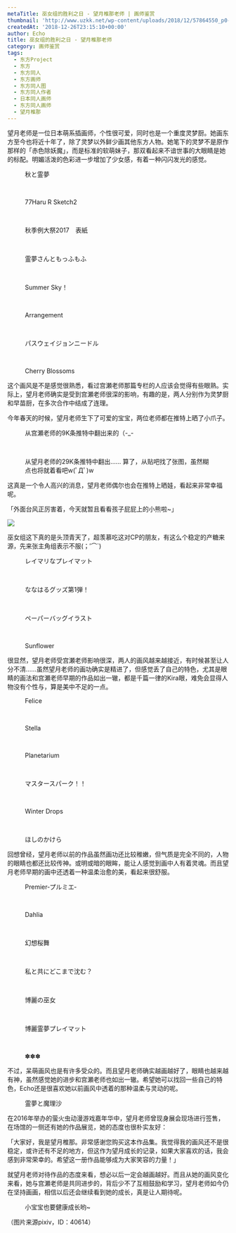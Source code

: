 ```yaml
---
metaTitle: 巫女组的胜利之日 - 望月椎那老师 | 画师鉴赏
thumbnail: 'http://www.uzkk.net/wp-content/uploads/2018/12/57864550_p0-825x510.jpg'
createdAt: '2018-12-26T23:15:10+00:00'
author: Echo
title: 巫女组的胜利之日 - 望月椎那老师
category: 画师鉴赏
tags:
  - 东方Project
  - 东方
  - 东方同人
  - 东方画师
  - 东方同人图
  - 东方同人作者
  - 日本同人画师
  - 东方同人画师
  - 望月椎那
---
```


望月老师是一位日本萌系插画师，个性很可爱，同时也是一个重度灵梦厨。她画东方至今也将近十年了，除了灵梦以外鲜少画其他东方人物。她笔下的灵梦不是原作那样的「赤色除妖魔」，而是标准的软萌妹子，那双看起来不谙世事的大眼睛是她的标配。明媚活泼的色彩进一步增加了少女感，有着一种闪闪发光的感觉。

<figure>
  <img src="http://www.uzkk.net/wp-content/uploads/2018/12/71663996_p0.jpg" alt=""/>
  <figcaption>秋と霊夢</figcaption>
</figure>

 

<figure>
  <img src="http://www.uzkk.net/wp-content/uploads/2018/12/68804884_p0.jpg" alt=""/>
  <figcaption>77Haru R Sketch2</figcaption>
</figure>

 

<figure>
  <img src="http://www.uzkk.net/wp-content/uploads/2018/12/65345934_p0.jpg" alt=""/>
  <figcaption>秋季例大祭2017　表紙</figcaption>
</figure>

 

<figure>
  <img src="http://www.uzkk.net/wp-content/uploads/2018/12/61073467_p0.jpg" alt=""/>
  <figcaption>霊夢さんともっふもふ</figcaption>
</figure>

 

<figure>
  <img src="http://www.uzkk.net/wp-content/uploads/2018/12/57803602_p0.jpg" alt=""/>
  <figcaption>Summer Sky！</figcaption>
</figure>

 

<figure>
  <img src="http://www.uzkk.net/wp-content/uploads/2018/12/54072011_p0.jpg" alt=""/>
  <figcaption>Arrangement</figcaption>
</figure>

 

<figure>
  <img src="http://www.uzkk.net/wp-content/uploads/2018/12/68868289_p0.jpg" alt=""/>
  <figcaption>パスウェイジョンニードル</figcaption>
</figure>

 

<figure>
  <img src="http://www.uzkk.net/wp-content/uploads/2018/12/62704706_p0.jpg" alt=""/>
  <figcaption>Cherry Blossoms</figcaption>
</figure>

这个画风是不是感觉很熟悉，看过宫瀬老师那篇专栏的人应该会觉得有些眼熟。实际上，望月老师确实是受到宫瀬老师很深的影响，有趣的是，两人分别作为灵梦厨和早苗厨，在多次合作中结成了连理。

今年春天的时候，望月老师生下了可爱的宝宝，两位老师都在推特上晒了小爪子。

<figure>
  <img src="http://www.uzkk.net/wp-content/uploads/2018/12/696fdbb44aed2e736b2876588b01a18b86d6fa93.jpg" alt=""/>
  <figcaption>从宫瀬老师的9K条推特中翻出来的（-_-</figcaption>
</figure>

 

<figure>
  <img src="http://www.uzkk.net/wp-content/uploads/2018/12/50a60e2442a7d93371691407a14bd11372f00192.jpg" alt=""/>
  <figcaption>从望月老师的29K条推特中翻出……
算了，从贴吧找了张图，虽然糊点也将就着看吧w(ﾟДﾟ)w</figcaption>
</figure>

这真是一个令人高兴的消息，望月老师偶尔也会在推特上晒娃，看起来非常幸福呢。

「外面台风正厉害着，今天就暂且看看孩子屁屁上的小熊啦~」

![](http://www.uzkk.net/wp-content/uploads/2018/12/20181121113843.jpg)

巫女组这下真的是头顶青天了，超羡慕吃这对CP的朋友，有这么个稳定的产糖来源，先来张主角组表示不服(；′⌒`)

<figure>
  <img src="http://www.uzkk.net/wp-content/uploads/2018/12/61995825_p0.jpg" alt=""/>
  <figcaption>レイマリなプレイマット</figcaption>
</figure>

 

<figure>
  <img src="http://www.uzkk.net/wp-content/uploads/2018/12/56221786_p0.jpg" alt=""/>
  <figcaption>ななはるグッズ第1弾！</figcaption>
</figure>

 

<figure>
  <img src="http://www.uzkk.net/wp-content/uploads/2018/12/56763777_p0.jpg" alt=""/>
  <figcaption>ペーパーバッグイラスト</figcaption>
</figure>

 

<figure>
  <img src="http://www.uzkk.net/wp-content/uploads/2018/12/57864550_p0.jpg" alt=""/>
  <figcaption>Sunflower</figcaption>
</figure>

很显然，望月老师受宫瀬老师影响很深，两人的画风越来越接近，有时候甚至让人分不清……虽然望月老师的画功确实是精进了，但感觉丢了自己的特色，尤其是眼睛的画法和宫瀬老师早期的作品如出一辙，都是千篇一律的Kira眼，难免会显得人物没有个性与，算是美中不足的一点。

<figure>
  <img src="http://www.uzkk.net/wp-content/uploads/2018/12/59484134_p0.jpg" alt=""/>
  <figcaption>Felice</figcaption>
</figure>

 

<figure>
  <img src="http://www.uzkk.net/wp-content/uploads/2018/12/58256663_p0.jpg" alt=""/>
  <figcaption>Stella</figcaption>
</figure>

 

<figure>
  <img src="http://www.uzkk.net/wp-content/uploads/2018/12/58239261_p0.jpg" alt=""/>
  <figcaption>Planetarium</figcaption>
</figure>

 

<figure>
  <img src="http://www.uzkk.net/wp-content/uploads/2018/12/63250055_p0.jpg" alt=""/>
  <figcaption>マスタースパーク！！</figcaption>
</figure>

 

<figure>
  <img src="http://www.uzkk.net/wp-content/uploads/2018/12/60400252_p0.jpg" alt=""/>
  <figcaption>Winter Drops</figcaption>
</figure>

 

<figure>
  <img src="http://www.uzkk.net/wp-content/uploads/2018/12/60431056_p0.jpg" alt=""/>
  <figcaption>ほしのかけら</figcaption>
</figure>

回想曾经，望月老师以前的作品虽然画功还比较稚嫩，但气质是完全不同的，人物的眼睛也都还比较传神。或明或暗的眼眸，能让人感觉到画中人有着灵魂。而且望月老师早期的画中还透着一种温柔治愈的美，看起来很舒服。

<figure>
  <img src="http://www.uzkk.net/wp-content/uploads/2018/12/47410504_p0.jpg" alt=""/>
  <figcaption>Premier‐プルミエ‐</figcaption>
</figure>

 

<figure>
  <img src="http://www.uzkk.net/wp-content/uploads/2018/12/51727551_p0.jpg" alt=""/>
  <figcaption>Dahlia</figcaption>
</figure>

 

<figure>
  <img src="http://www.uzkk.net/wp-content/uploads/2018/12/21346383_p0.jpg" alt=""/>
  <figcaption>幻想桜舞</figcaption>
</figure>

 

<figure>
  <img src="http://www.uzkk.net/wp-content/uploads/2018/12/23603254_p0.png" alt=""/>
  <figcaption>私と共にどこまで沈む？</figcaption>
</figure>

 

<figure>
  <img src="http://www.uzkk.net/wp-content/uploads/2018/12/36153366_p0.png" alt=""/>
  <figcaption>博麗の巫女</figcaption>
</figure>

 

<figure>
  <img src="http://www.uzkk.net/wp-content/uploads/2018/12/51186112_p0.jpg" alt=""/>
  <figcaption>博麗霊夢プレイマット</figcaption>
</figure>

 

<figure>
  <img src="http://www.uzkk.net/wp-content/uploads/2018/12/45818009_p0.jpg" alt=""/>
  <figcaption>✽✽✽</figcaption>
</figure>

不过，呆萌画风也是有许多受众的。而且望月老师确实越画越好了，眼睛也越来越有神，虽然感觉她的进步和宫瀬老师也如出一辙。希望她可以找回一些自己的特色，Echo还是很喜欢她以前画风中透着的那种温柔与灵动的呢。

<figure>
  <img src="http://www.uzkk.net/wp-content/uploads/2018/12/16621977_p0.jpg" alt=""/>
  <figcaption>霊夢と魔理沙</figcaption>
</figure>

在2016年举办的萤火虫动漫游戏嘉年华中，望月老师曾现身展会现场进行签售，在场馆的一侧还有她的作品展览，她的态度也很朴实友好：

「大家好，我是望月椎那。非常感谢您购买这本作品集。我觉得我的画风还不是很稳定，或许还有不足的地方，但这作为望月成长的记录，如果大家喜欢的话，我会感到非常荣幸的。希望这一册作品能够成为大家笑容的力量！」

就望月老师对待作品的态度来看，想必以后一定会越画越好。而且从她的画风变化来看，她与宫瀬老师是共同进步的，背后少不了互相鼓励和学习，望月老师如今仍在坚持画画，相信以后还会继续看到她的成长，真是让人期待呢。

<figure>
  <img src="http://www.uzkk.net/wp-content/uploads/2018/12/45210160_p0.jpg" alt=""/>
  <figcaption>小宝宝也要健康成长哟~</figcaption>
</figure>

（图片来源pixiv，ID：40614）
